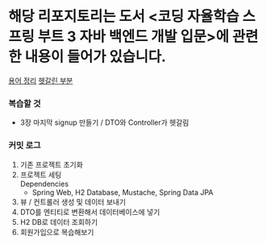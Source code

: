 # 해당 리포지토리는 도서 <코딩 자율학습 스프링 부트 3 자바 백엔드 개발 입문>에 관련한 내용이 들어가 있습니다.   

[용어 정리](./TERM.md)
[헷갈린 부분](./REVIEW.md)

### 복습할 것
- 3장 마지막 signup 만들기 / DTO와 Controller가 헷갈림

### 커밋 로그
1. 기존 프로젝트 초기화
2. 프로젝트 세팅   
   Dependencies
    - Spring Web, H2 Database, Mustache, Spring Data JPA
3. 뷰 / 컨트롤러 생성 및 데이터 보내기
4. DTO를 엔티티로 변환해서 데이터베이스에 넣기
5. H2 DB로 데이터 조회하기
6. 회원가입으로 복습해보기
